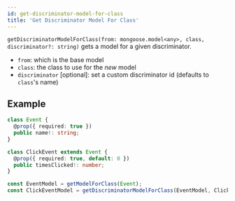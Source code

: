 ```yaml
---
id: get-discriminator-model-for-class
title: 'Get Discriminator Model For Class'
---
```


`getDiscriminatorModelForClass(from: mongoose.model<any>, class, discriminator?: string)` gets a model for a given discriminator.

- `from`: which is the base model
- `class`: the class to use for the *new* model
- `discriminator` [optional]: set a custom discriminator id (defaults to `class`'s name)

## Example

```ts
class Event {
  @prop({ required: true })
  public name!: string;
}

class ClickEvent extends Event {
  @prop({ required: true, default: 0 })
  public timesClicked!: number;
}

const EventModel = getModelForClass(Event);
const ClickEventModel = getDiscriminatorModelForClass(EventModel, ClickEvent);
```

